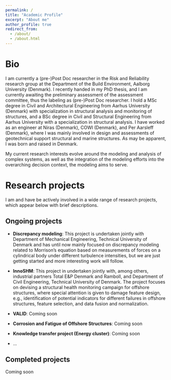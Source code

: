 ```yaml
---
permalink: /
title: "Academic Profile"
excerpt: "About me"
author_profile: true
redirect_from: 
  - /about/
  - /about.html
---
```


Bio
======
I am currently a (pre-)Post Doc researcher in the Risk and Reliability research group at the Department of the Build Environment, Aalborg University (Denmark). I recently handed in my PhD thesis, and I am currently awaiting the preliminary assessment of the assessment committee, thus the labeling as (pre-)Post Doc researcher. I hold a MSc degree in Civil and Architectural Engineering from Aarhus University (Denmark) with specialization in structural analysis and monitoring of structures, and a BSc degree in Civil and Structural Engineering from Aarhus University with a specialization in structural analysis. I have worked as an engineer at Niras (Denmark), COWI (Denmark), and Per Aarsleff (Denmark), where I was mainly involved in design and assessments of geotechnical support structural and marine structures. As may be apparent, I was born and raised in Denmark.

My current research interests evolve around the modeling and analysis of complex systems, as well as the integration of the modeling efforts into the overarching decision context, the modeling aims to serve.   

Research projects
======

I am and have be actively involved in a wide range of research projects, which appear below with brief descriptions.

Ongoing projects 
---
* **Discrepancy modeling**: 
This project is undertaken jointly with Department of Mechanical Engineering, Technical University of Denmark and has until now mainly focused on discrepancy modeling related to Morrison’s equation based on measurements of forces on a cylindrical body under different turbulence intensities, but we are just getting started and more interesting work will follow.

* **InnoSHM**: 
This project in undertaken jointly with, among others, industrial partners Total E&P Denmark and Ramboll, and Department of Civil Engineering, Technical University of Denmark. The project focuses on devising a structural health monitoring campaign for offshore structures, where special attention is given to damage feature design, e.g., identification of potential indicators for different failures in offshore structures, feature selection, and data fusion and normalization.

* **VALID**: 
Coming soon
* **Corrosion and Fatigue of Offshore Structures**: 
Coming soon

* **Knowledge transfer project (Energy cluster)**: 
Coming soon

* ...

Completed projects
---
Coming soon




